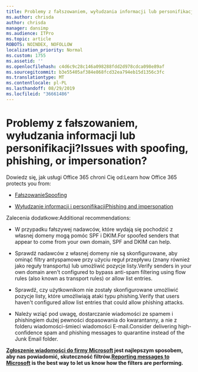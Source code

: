 ```yaml
---
title: Problemy z fałszowaniem, wyłudzania informacji lub personifikacji?
ms.author: chrisda
author: chrisda
manager: dansimp
ms.audience: ITPro
ms.topic: article
ROBOTS: NOINDEX, NOFOLLOW
localization_priority: Normal
ms.custom: 1755
ms.assetid: ''
ms.openlocfilehash: c4d6c9c28c146a098288fdd2d978cdca098e89af
ms.sourcegitcommit: b3e55405af384e868fcd32ea794eb15d1356c3fc
ms.translationtype: MT
ms.contentlocale: pl-PL
ms.lasthandoff: 08/29/2019
ms.locfileid: "36661486"
---
```

# <a name="issues-with-spoofing-phishing-or-impersonation"></a><span data-ttu-id="cc791-102">Problemy z fałszowaniem, wyłudzania informacji lub personifikacji?</span><span class="sxs-lookup"><span data-stu-id="cc791-102">Issues with spoofing, phishing, or impersonation?</span></span>

<span data-ttu-id="cc791-103">Dowiedz się, jak usługi Office 365 chroni Cię od:</span><span class="sxs-lookup"><span data-stu-id="cc791-103">Learn how Office 365 protects you from:</span></span>

- [<span data-ttu-id="cc791-104">Fałszowanie</span><span class="sxs-lookup"><span data-stu-id="cc791-104">Spoofing</span></span>](https://docs.microsoft.com/office365/securitycompliance/anti-spoofing-protection)

- [<span data-ttu-id="cc791-105">Wyłudzanie informacji i personifikacji</span><span class="sxs-lookup"><span data-stu-id="cc791-105">Phishing and impersonation</span></span>](https://docs.microsoft.com/office365/securitycompliance/atp-anti-phishing)

<span data-ttu-id="cc791-106">Zalecenia dodatkowe:</span><span class="sxs-lookup"><span data-stu-id="cc791-106">Additional recommendations:</span></span>

- <span data-ttu-id="cc791-107">W przypadku fałszywej nadawców, które wydają się pochodzić z własnej domeny mogą pomóc SPF i DKIM.</span><span class="sxs-lookup"><span data-stu-id="cc791-107">For spoofed senders that appear to come from your own domain, SPF and DKIM can help.</span></span>

- <span data-ttu-id="cc791-108">Sprawdź nadawców z własnej domeny nie są skonfigurowane, aby ominąć filtry antyspamowe przy użyciu reguł przepływu (znany również jako reguły transportu) lub umożliwić pozycje listy.</span><span class="sxs-lookup"><span data-stu-id="cc791-108">Verify senders in your own domain aren't configured to bypass anti-spam filtering using flow rules (also known as transport rules) or allow list entries.</span></span>

- <span data-ttu-id="cc791-109">Sprawdź, czy użytkownikom nie zostały skonfigurowane umożliwić pozycje listy, które umożliwiają ataki typu phishing.</span><span class="sxs-lookup"><span data-stu-id="cc791-109">Verify that users haven't configured allow list entries that could allow phishing attacks.</span></span>

- <span data-ttu-id="cc791-110">Należy wziąć pod uwagę, dostarczanie wiadomości ze spamem i phishingiem dużej pewności dopasowania do kwarantanny, a nie z folderu wiadomości-śmieci wiadomości E-mail.</span><span class="sxs-lookup"><span data-stu-id="cc791-110">Consider delivering high-confidence spam and phishing messages to quarantine instead of the Junk Email folder.</span></span>

<span data-ttu-id="cc791-111">**[Zgłoszenie wiadomości do firmy Microsoft](https://support.office.com/article/b5caa9f1-cdf3-4443-af8c-ff724ea719d2) jest najlepszym sposobem, aby nas powiadomić, skuteczność filtrów.**</span><span class="sxs-lookup"><span data-stu-id="cc791-111">**[Reporting messages to Microsoft](https://support.office.com/article/b5caa9f1-cdf3-4443-af8c-ff724ea719d2) is the best way to let us know how the filters are performing.**</span></span>
